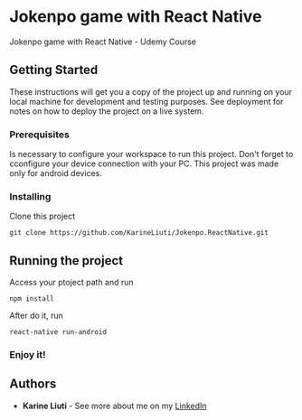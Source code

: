 # Jokenpo game with React Native
Jokenpo game with React Native - Udemy Course

## Getting Started

These instructions will get you a copy of the project up and running on your local machine for development and testing purposes. See deployment for notes on how to deploy the project on a live system.

### Prerequisites

Is necessary to configure your workspace to run this project. Don't forget to cconfigure your device connection with your PC.
This project was made only for android devices.

### Installing

Clone this project

```
git clone https://github.com/KarineLiuti/Jokenpo.ReactNative.git
```

## Running the project

Access your ptoject path and run
```
npm install
```

After do it, run
```
react-native run-android
```

### Enjoy it!

## Authors

* **Karine Liuti** - See more about me on my [LinkedIn](https://www.linkedin.com/in/karine-liuti-01a00611a/)

